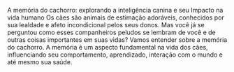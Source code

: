 

A memória do cachorro: explorando a inteligência canina e seu Impacto na vida humano
Os cães são animais de estimação adoráveis, conhecidos por sua lealdade e afeto incondicional pelos seus donos. Mas você já se perguntou como esses companheiros peludos se lembram de você e de outras coisas importantes em suas vidas? Vamos entender sobre a memória do cachorro.
A memória é um aspecto fundamental na vida dos cães, influenciando seu comportamento, aprendizado, interação com o mundo e até mesmo sua saúde.

